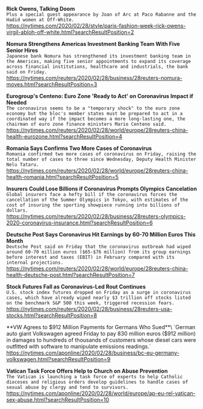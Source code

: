 **Rick Owens, Talking Doom**\
`Plus a special guest appearance by Joan of Arc at Paco Rabanne and the Hadid women at Off-White.`\
https://nytimes.com/2020/02/28/style/paris-fashion-week-rick-owens-virgil-abloh-off-white.html?searchResultPosition=2

**Nomura Strengthens Americas Investment Banking Team With Five Senior Hires**\
`Japanese bank Nomura has strengthened its investment banking team in the Americas, making five senior appointments to expand its coverage across financial institutions, healthcare and industrials, the bank said on Friday.`\
https://nytimes.com/reuters/2020/02/28/business/28reuters-nomura-moves.html?searchResultPosition=3

**Eurogroup's Centeno: Euro Zone 'Ready to Act' on Coronavirus Impact if Needed**\
`The coronavirus seems to be a "temporary shock" to the euro zone economy but the bloc's member states must be prepared to act in a coordinated way if the impact becomes a more long-lasting one, the chairman of euro zone finance ministers Mario Centeno said.`\
https://nytimes.com/reuters/2020/02/28/world/europe/28reuters-china-health-eurozone.html?searchResultPosition=4

**Romania Says Confirms Two More Cases of Coronavirus**\
`Romania confirmed two more cases of coronavirus on Friday, raising the total number of cases to three since Wednesday, Deputy Health Minister Nelu Tataru.`\
https://nytimes.com/reuters/2020/02/28/world/europe/28reuters-china-health-romania.html?searchResultPosition=5

**Insurers Could Lose Billions if Coronavirus Prompts Olympics Cancelation**\
`Global insurers face a hefty bill if the coronavirus forces the cancellation of the Summer Olympics in Tokyo, with estimates of the cost of insuring the sporting showpiece running into billions of dollars.`\
https://nytimes.com/reuters/2020/02/28/business/28reuters-olympics-2020-coronavirus-insurance.html?searchResultPosition=6

**Deutsche Post Says Coronavirus Hit Earnings by 60-70 Million Euros This Month**\
`Deutsche Post said on Friday that the coronavirus outbreak had wiped around 60-70 million euros ($65-$76 million) from its group earnings before interest and taxes (EBIT) in February compared with its internal projections.`\
https://nytimes.com/reuters/2020/02/28/world/europe/28reuters-china-health-deutsche-post.html?searchResultPosition=7

**Stock Futures Fall as Coronavirus-Led Rout Continues**\
`U.S. stock index futures dropped on Friday as a surge in coronavirus cases, which have already wiped nearly $3 trillion off stocks listed on the benchmark S&P 500 this week, triggered recession fears.`\
https://nytimes.com/reuters/2020/02/28/business/28reuters-usa-stocks.html?searchResultPosition=8

**VW Agrees to $912 Million Payments for Germans Who Sued**\
`German auto giant Volkswagen agreed Friday to pay 830 million euros ($912 million) in damages to hundreds of thousands of customers whose diesel cars were outfitted with software to manipulate emissions readings.`\
https://nytimes.com/aponline/2020/02/28/business/bc-eu-germany-volkswagen.html?searchResultPosition=9

**Vatican Task Force Offers Help to Church on Abuse Prevention**\
`The Vatican is launching a task force of experts to help Catholic dioceses and religious orders develop guidelines to handle cases of sexual abuse by clergy and tend to survivors.`\
https://nytimes.com/aponline/2020/02/28/world/europe/ap-eu-rel-vatican-sex-abuse.html?searchResultPosition=10

